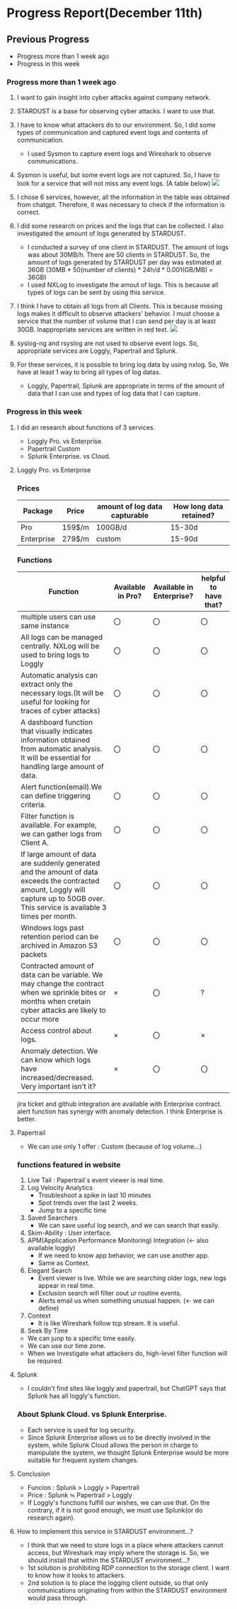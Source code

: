 # Progress Report(December 11th)
## Previous Progress
- Progress more than 1 week ago
- Progress in this week

### Progress more than 1 week ago
1. I want to gain insight into cyber attacks against company network.
2. STARDUST is a base for observing cyber attacks. I want to use that.
3. I have to know what attackers do to our environment. So, I did some types of communication and captured event logs and contents of communication.
   - I used Sysmon to capture event logs and Wireshark to observe communications. 
5. Sysmon is useful, but some event logs are not captured. 
So, I have to look for a service that will not miss any event logs. (A table below)
   ![](20241204_PR6.png)

7. I chose 6 services, however, all the information in the table was obtained from chatgpt. Therefore, it was necessary to check if the information is correct.
8. I did some research on prices and the logs that can be collected. I also investigated the amount of logs generated by STARDUST.
   - I conducted a survey of one client in STARDUST. The amount of logs was about 30MB/h. There are 50 clients in STARDUST. So, the amount of logs generated by STARDUST per day was estimated at 36GB (30MB * 50(number of clients) * 24h/d * 0.001(GB/MB) = 36GB)
   - I used NXLog to investigate the amout of logs. This is because all types of logs can be sent by using this service. 
9. I think I have to obtain all logs from all Clients. This is because missing logs makes it difficult to observe attackers' behavior. I must choose a service that the number of volume that I can send per day is at least 30GB. Inappropriate services are written in red text.
![](20241204_red.png)

8. syslog-ng and rsyslog are not used to observe event logs. So, appropriate services are Loggly, Papertrail and Splunk.
9. For these services, it is possible to bring log data by using nxlog. So, We have at least 1 way to bring all types of log datas.
    - Loggly, Papertrail, Splunk are appropriate in terms of the amount of data that I can use and types of log data that I can capture. 

### Progress in this week
1. I did an research about functions of 3 services.
      - Loggly Pro. vs Enterprise.
   - Papertrail Custom
   - Splunk Enterprise. vs Cloud.
3. Loggly Pro. vs Enterprise
   ### Prices
   | Package | Price | amount of log data capturable | How long data retained? |
   | --- | --- | --- | --- |
   | Pro | 159$/m | 100GB/d | 15-30d |
   | Enterprise | 279$/m | custom | 15-90d |
   ### Functions
   | Function | Available in Pro? | Available in Enterprise? | helpful to have that? |
   | --- | --- | --- | --- |
   |multiple users can use same instance|〇|〇|〇|
   |All logs can be managed centrally. NXLog will be used to bring logs to Loggly|〇|〇|〇|
   |Automatic analysis can extract only the necessary logs.(It will be useful for looking for traces of cyber attacks)|〇|〇|〇|
   |A dashboard function that visually indicates information obtained from automatic analysis. It will be essential for handling large amount of data.|〇|〇|〇|
   |Alert function(email).We can define triggering criteria. |〇|〇|〇|
   |Filter function is available. For example, we can gather logs from Client A. |〇|〇|〇|
   |If large amount of data are suddenly generated and the amount of data exceeds the contracted amount, Loggly will capture up to 50GB over. This service is available 3 times per month. |〇|〇|〇|
   | Windows logs past retention period can be archived in Amazon S3 packets　|〇|〇|〇|
   |Contracted amount of data can be variable. We may change the contract when we sprinkle bites or months when cretain cyber attacks are likely to occur more |×|〇|?|
   |Access control about logs.|×|〇|×|
   |Anomaly detection. We can know which logs have increased/decreased. Very important isn't it? |×|〇|〇|
   
   jira ticket and github integration are available with Enterprise contract.
   alert function has synergy with anomaly detection. I think Enterprise is better.

5. Papertrail
   - We can use only 1 offer : Custom (because of log volume...)
     
   ### functions featured in website
   1. Live Tail : Papertrail`s event viewer is real time.
   3. Log Velocity Analytics
      - Troubleshoot a spike in last 10 minutes
      - Spot trends over the last 2 weeks.
      - Jump to a specific time
   4. Saved Searchers
      - We can save useful log search, and we can search that easily.
   5. Skim-Ability : User interface. 
   6. APM(Application Performance Monitoring) Integration (<- also available loggly)
      - If we need to know app behavior,  we can use another app.
      - Same as Context.  
   8. Elegant Search
      - Event viewer is live. While we are searching older logs, new logs appear in real time.
      - Exclusion search will filter oout ur routine events.
      - Alerts email us when something unusual happen. (<- we can define)  
   9. Context
      - It is like Wireshark follow tcp stream. It is useful.
   10. Seek By Time
      - We can junp to a specific time easily.
      - We can use our time zone.
   - When we Investigate what attackers do, high-level filter function will be required. 
6. Splunk
   - I couldn't find sites like loggly and papertrail, but ChatGPT says that Splunk has all loggly's function.
   ### About Splunk Cloud. vs Splunk Enterprise.
   - Each service is used for log security.
   - Since Splunk Enterprise allows us to be directly involved in the system, while Splunk Cloud allows the person in charge to manipulate the system, we thought Splunk Enterprise would be more suitable for frequent system changes.
8. Conclusion
   - Funcion : Splunk > Loggly > Papertrail
   - Price : Splunk ≒ Papertrail > Loggly
   - If Loggly's functions fulfill our wishes, we can use that. On the contrary, if it is not good enough, we must use Splunk(or do research again).
9. How to implement this service in STARDUST environment...?
   - I think that we need to store logs in a place where attackers cannot access, but Wireshark may imply where the storage is. So, we should install that within the STARDUST environment...?
   - 1st solution is prohibiting RDP connection to the storage client.  I want to know how it looks to attackers.
   - 2nd solution is to place the logging client outside, so that only communications originating from within the STARDUST environment would pass through.
